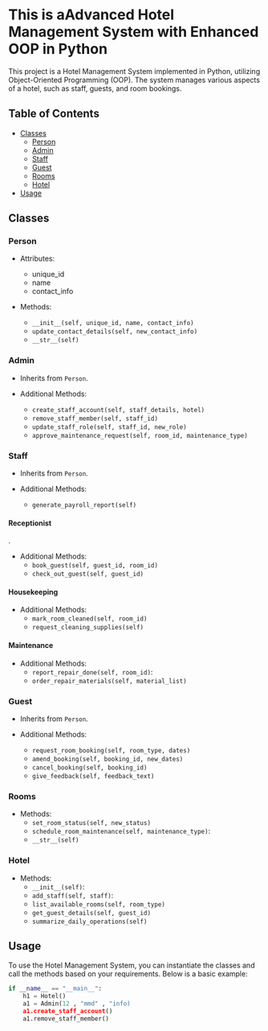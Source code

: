 # **This is aAdvanced Hotel Management System with Enhanced OOP in Python**




This project is a Hotel Management System implemented in Python, utilizing Object-Oriented Programming (OOP). The system manages various aspects of a hotel, such as staff, guests, and room bookings.

## Table of Contents

- [Classes](#classes)
  - [Person](#person)
  - [Admin](#admin)
  - [Staff](#staff)
  - [Guest](#guest)
  - [Rooms](#rooms)
  - [Hotel](#hotel)
- [Usage](#usage)

## Classes

### Person

- Attributes:

  - unique_id
  - name
  - contact_info

- Methods:
  - `__init__(self, unique_id, name, contact_info)`
  - `update_contact_details(self, new_contact_info)` 
  - `__str__(self)`

### Admin

- Inherits from `Person`.

- Additional Methods:
  - `create_staff_account(self, staff_details, hotel)` 
  - `remove_staff_member(self, staff_id)` 
  - `update_staff_role(self, staff_id, new_role)` 
  - `approve_maintenance_request(self, room_id, maintenance_type)`

### Staff

- Inherits from `Person`.

- Additional Methods:
  - `generate_payroll_report(self)`

#### Receptionist

.

- Additional Methods:
  - `book_guest(self, guest_id, room_id)`
  - `check_out_guest(self, guest_id)`

#### Housekeeping


- Additional Methods:
  - `mark_room_cleaned(self, room_id)`
  - `request_cleaning_supplies(self)`

#### Maintenance



- Additional Methods:
  - `report_repair_done(self, room_id)`: 
  - `order_repair_materials(self, material_list)`  

### Guest

- Inherits from `Person`.

- Additional Methods:
  - `request_room_booking(self, room_type, dates)` 
  - `amend_booking(self, booking_id, new_dates)` 
  - `cancel_booking(self, booking_id)` 
  - `give_feedback(self, feedback_text)`

### Rooms

- Methods:
  - `set_room_status(self, new_status)`
  - `schedule_room_maintenance(self, maintenance_type)`: 
  - `__str__(self)`

### Hotel

- Methods:
  - `__init__(self)`:  
  - `add_staff(self, staff)`: 
  - `list_available_rooms(self, room_type)` 
  - `get_guest_details(self, guest_id)` 
  - `summarize_daily_operations(self)`

## Usage

To use the Hotel Management System, you can instantiate the classes and call the methods based on your requirements. Below is a basic example:

```python
if __name__ == "__main__":
    h1 = Hotel()
    a1 = Admin(12 , "mmd" , "info)
    a1.create_staff_account()
    a1.remove_staff_member()
   

```



  

